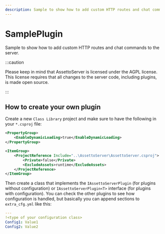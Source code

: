 ```yaml
---
description: Sample to show how to add custom HTTP routes and chat commands to the server
---
```


# SamplePlugin
Sample to show how to add custom HTTP routes and chat commands to the server.

:::caution

Please keep in mind that AssettoServer is licensed under the AGPL license. This license requires that all changes to the server code, including plugins, is made open source.

:::

## How to create your own plugin
Create a new `Class Library` project and make sure to have the following in your `*.csproj` file:

```xml
<PropertyGroup>
    <EnableDynamicLoading>true</EnableDynamicLoading>
</PropertyGroup>
```

```xml
<ItemGroup>
    <ProjectReference Include="..\AssettoServer\AssettoServer.csproj">
        <Private>false</Private>
        <ExcludeAssets>runtime</ExcludeAssets>
    </ProjectReference>
</ItemGroup>
```

Then create a class that implements the `IAssettoServerPlugin` (for plugins without configuration) or `IAssettoServerPlugin<T>` interface (for plugins with configuration).
You can check the other plugins to see how configuration is handled, but basically you can append sections to `extra_cfg.yml` like this:
```yaml
---
!<type of your configuration class>
Config1: Value1
Config2: Value2
```